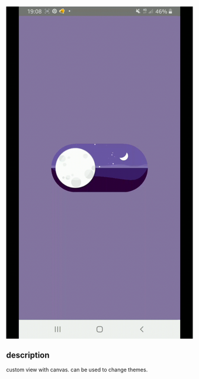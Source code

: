 ![Jelly Seekbar](/previews/gif.gif)


## description

custom view with canvas.
can be used to change themes.
